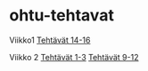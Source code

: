 # ohtu-tehtavat
Viikko1
  [Tehtävät 14-16](https://github.com/Alex-Elias/ohtu-tehtavat/tree/main/viikko1/NhlStatistics1)
  
Viikko 2
[Tehtävät 1-3](https://github.com/Alex-Elias/ohtu-2021-viikko1)
[Tehtävät 9-12](https://github.com/Alex-Elias/ohtu-tehtavat/tree/main/viikko2)
